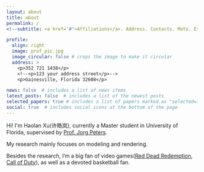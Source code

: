 ```yaml
---
layout: about
title: about
permalink: /
<!--subtitle: <a href='#'>Affiliations</a>. Address. Contacts. Moto. Etc. -->

profile:
  align: right
  image: prof_pic.jpg
  image_circular: false # crops the image to make it circular
  address: >
    <p>352 721 1438</p>
    <!--<p>123 your address street</p>-->
    <p>Gainesville, Florida 32608</p>

news: false  # includes a list of news items
latest_posts: false  # includes a list of the newest posts
selected_papers: true # includes a list of papers marked as "selected={true}"
social: true  # includes social icons at the bottom of the page
---
```




Hi! I'm Haolan Xu(许皓岚), currently a Master student in University of Florida, supervised by [Prof. Jorg Peters](https://www.cise.ufl.edu/~jorg/). 

My research mainly focuses on modeling and rendering. 

Besides the research, I’m a big fan of video games([Red Dead Redemption](https://www.rockstargames.com/reddeadredemption2/), [Call of Duty](https://www.callofduty.com/)), as well as a devoted basketball fan.


